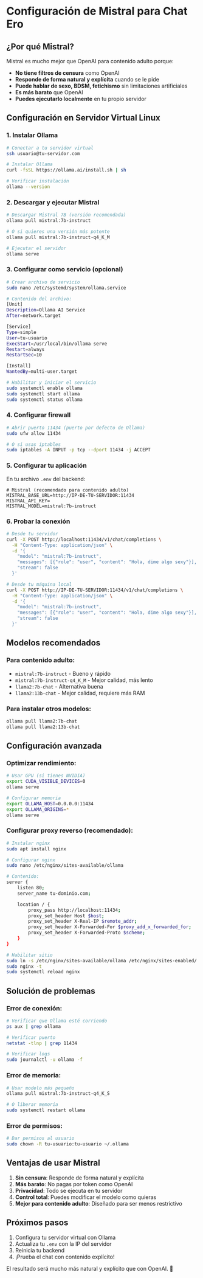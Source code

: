 # Configuración de Mistral para Chat Ero

## ¿Por qué Mistral?

Mistral es mucho mejor que OpenAI para contenido adulto porque:
- **No tiene filtros de censura** como OpenAI
- **Responde de forma natural y explícita** cuando se le pide
- **Puede hablar de sexo, BDSM, fetichismo** sin limitaciones artificiales
- **Es más barato** que OpenAI
- **Puedes ejecutarlo localmente** en tu propio servidor

## Configuración en Servidor Virtual Linux

### 1. Instalar Ollama

```bash
# Conectar a tu servidor virtual
ssh usuario@tu-servidor.com

# Instalar Ollama
curl -fsSL https://ollama.ai/install.sh | sh

# Verificar instalación
ollama --version
```

### 2. Descargar y ejecutar Mistral

```bash
# Descargar Mistral 7B (versión recomendada)
ollama pull mistral:7b-instruct

# O si quieres una versión más potente
ollama pull mistral:7b-instruct-q4_K_M

# Ejecutar el servidor
ollama serve
```

### 3. Configurar como servicio (opcional)

```bash
# Crear archivo de servicio
sudo nano /etc/systemd/system/ollama.service

# Contenido del archivo:
[Unit]
Description=Ollama AI Service
After=network.target

[Service]
Type=simple
User=tu-usuario
ExecStart=/usr/local/bin/ollama serve
Restart=always
RestartSec=10

[Install]
WantedBy=multi-user.target

# Habilitar y iniciar el servicio
sudo systemctl enable ollama
sudo systemctl start ollama
sudo systemctl status ollama
```

### 4. Configurar firewall

```bash
# Abrir puerto 11434 (puerto por defecto de Ollama)
sudo ufw allow 11434

# O si usas iptables
sudo iptables -A INPUT -p tcp --dport 11434 -j ACCEPT
```

### 5. Configurar tu aplicación

En tu archivo `.env` del backend:

```env
# Mistral (recomendado para contenido adulto)
MISTRAL_BASE_URL=http://IP-DE-TU-SERVIDOR:11434
MISTRAL_API_KEY=
MISTRAL_MODEL=mistral:7b-instruct
```

### 6. Probar la conexión

```bash
# Desde tu servidor
curl -X POST http://localhost:11434/v1/chat/completions \
  -H "Content-Type: application/json" \
  -d '{
    "model": "mistral:7b-instruct",
    "messages": [{"role": "user", "content": "Hola, dime algo sexy"}],
    "stream": false
  }'

# Desde tu máquina local
curl -X POST http://IP-DE-TU-SERVIDOR:11434/v1/chat/completions \
  -H "Content-Type: application/json" \
  -d '{
    "model": "mistral:7b-instruct",
    "messages": [{"role": "user", "content": "Hola, dime algo sexy"}],
    "stream": false
  }'
```

## Modelos recomendados

### Para contenido adulto:
- `mistral:7b-instruct` - Bueno y rápido
- `mistral:7b-instruct-q4_K_M` - Mejor calidad, más lento
- `llama2:7b-chat` - Alternativa buena
- `llama2:13b-chat` - Mejor calidad, requiere más RAM

### Para instalar otros modelos:
```bash
ollama pull llama2:7b-chat
ollama pull llama2:13b-chat
```

## Configuración avanzada

### Optimizar rendimiento:
```bash
# Usar GPU (si tienes NVIDIA)
export CUDA_VISIBLE_DEVICES=0
ollama serve

# Configurar memoria
export OLLAMA_HOST=0.0.0.0:11434
export OLLAMA_ORIGINS=*
ollama serve
```

### Configurar proxy reverso (recomendado):
```bash
# Instalar nginx
sudo apt install nginx

# Configurar nginx
sudo nano /etc/nginx/sites-available/ollama

# Contenido:
server {
    listen 80;
    server_name tu-dominio.com;

    location / {
        proxy_pass http://localhost:11434;
        proxy_set_header Host $host;
        proxy_set_header X-Real-IP $remote_addr;
        proxy_set_header X-Forwarded-For $proxy_add_x_forwarded_for;
        proxy_set_header X-Forwarded-Proto $scheme;
    }
}

# Habilitar sitio
sudo ln -s /etc/nginx/sites-available/ollama /etc/nginx/sites-enabled/
sudo nginx -t
sudo systemctl reload nginx
```

## Solución de problemas

### Error de conexión:
```bash
# Verificar que Ollama esté corriendo
ps aux | grep ollama

# Verificar puerto
netstat -tlnp | grep 11434

# Verificar logs
sudo journalctl -u ollama -f
```

### Error de memoria:
```bash
# Usar modelo más pequeño
ollama pull mistral:7b-instruct-q4_K_S

# O liberar memoria
sudo systemctl restart ollama
```

### Error de permisos:
```bash
# Dar permisos al usuario
sudo chown -R tu-usuario:tu-usuario ~/.ollama
```

## Ventajas de usar Mistral

1. **Sin censura**: Responde de forma natural y explícita
2. **Más barato**: No pagas por token como OpenAI
3. **Privacidad**: Todo se ejecuta en tu servidor
4. **Control total**: Puedes modificar el modelo como quieras
5. **Mejor para contenido adulto**: Diseñado para ser menos restrictivo

## Próximos pasos

1. Configura tu servidor virtual con Ollama
2. Actualiza tu `.env` con la IP del servidor
3. Reinicia tu backend
4. ¡Prueba el chat con contenido explícito!

El resultado será mucho más natural y explícito que con OpenAI. 🎉 